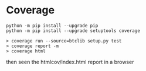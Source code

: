 # Coverage

```shell
python -m pip install --upgrade pip
python -m pip install --upgrade setuptools coverage

> coverage run --source=btclib setup.py test
> coverage report -m
> coverage html
```

then seen the htmlcov/index.html report in a browser
